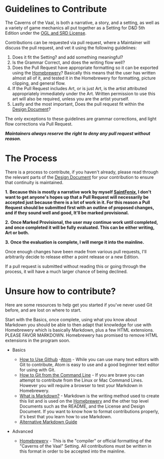 # Guidelines to Contribute

The Caverns of the Vaal, is both a narrative, a story, and a setting, as well as a variety of game mechanics all put together as a Setting for D&D 5th Edition under the [OGL and SRD License](https://media.wizards.com/2016/downloads/DND/SRD-OGL_V5.1.pdf).

Contributions can be requested via pull request, where a Maintainer will discuss the pull request, and vet it using the following guidelines:

1. Does it fit the Setting? and add something meaningful?
2. Is the Grammar Correct, and does the writing flow well?
3. Does the Pull Request have appropriate formatting so it can be exported using the [Homebrewery](https://homebrewery.naturalcrit.com/)?  Basically this means that the user has written almost all of it, and tested it in the Homebrewery for formatting, picture clipping, and general flow.
4. If the Pull Request includes Art, or is just Art, is the artist attributed appropriately immediately under the Art. Written permission to use this art will also be required, unless you are the artist yourself.
5. Lastly and the most important, Does the pull request fit within the [Design Document](DESIGNDOCUMENT.md)?

The only exceptions to these guidelines are grammar corrections, and light flow corrections via Pull Request.

***Maintainers always reserve the right to deny any pull request without reason.***

# The Process

There is a process to contribute, if you haven't already, please read through the relevant parts of the [Design Document](DESIGNDOCUMENT.md) for your contribution to ensure that continuity is maintained.

**1.** **Because this is mostly a narrative work by myself [SaintFenix](https://github.com/SaintFenix), I don't want to get anyone's hopes up that a Pull Request will necessarily be accepted just because there is a lot of work in it. For this reason a Pull Request should be submitted first with an outline of proposed changes, and if they sound well and good, It'll be marked provisional.**

**2.** **Once Marked Provisional, the user may continue work until completed, and once completed it will be fully evaluated. This can be either writing, Art or both.**

**3.** **Once the evaluation is complete, I will merge it into the mainline.**

Once enough changes have been made from various pull requests, I'll arbitrarily decide to release either a point release or a new Edition.

If a pull request is submitted without reading this or going through the process, it will have a much larger chance of being declined.

# Unsure how to contribute?

Here are some resources to help get you started if you've never used Git before, and are lost on where to start.

Start with the Basics, once complete, using what you know about Markdown you should be able to then adapt that knowledge for use with Homebrewery which is basically Markdown, plus a few HTML extensions. PLEASE FAVOR MARKDOWN. Homebrewery has promised to remove HTML extensions in the program soon.

- Basics
  - [How to Use Github](https://guides.github.com/activities/forking/)
  -[Atom](https://flight-manual.atom.io/getting-started/sections/why-atom/) - While you can use many text editors with Git to contribute, Atom is easy to use and a good beginner text editor for using with Git.
  - [How to Git from the Command Line](https://rogerdudler.github.io/git-guide/) - If you are brave you can attempt to contribute from the Linux or Mac Command Lines. However you will require a browser to test your Markdown in Homebrewery.
  - [What is Markdown?](https://github.com/LewisVo/Markdown-Tutorial) - Markdown is the writing method used to create this list and is used on the [Homebrewery](https://homebrewery.naturalcrit.com/) and the other top level Documents such as the README, and the License and Design Document. If you want to know how to format contributions properly, it's best that you learn how to use Markdown.
  - [Alternative Markdown Guide](https://guides.github.com/features/mastering-markdown/)


- Advanced
    - [Homebrewery](https://homebrewery.naturalcrit.com/) - This is the "compiler" or official formatting of the "Caverns of the Vaal" Setting. All contributions must be written in this format in order to be accepted into the mainline.
